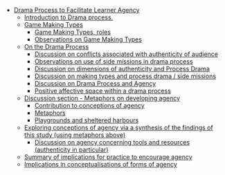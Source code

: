-   [Drama Process to Facilitate Learner
    Agency](#drama-process-to-facilitate-learner-agency)
    -   [Introduction to Drama
        process.](#introduction-to-drama-process.)
    -   [Game Making Types](#game-making-types)
        -   [Game Making Types, roles](#game-making-types-roles)
        -   [Observations on Game Making
            Types](#observations-on-game-making-types)
    -   [On the Drama Process](#on-the-drama-process)
        -   [Discussion on conflicts associated with authenticity of
            audience](#discussion-on-conflicts-associated-with-authenticity-of-audience)
        -   [Observations on use of side missions in drama
            process](#observations-on-use-of-side-missions-in-drama-process)
        -   [Discussion on dimensions of authenticity and Process
            Drama](#discussion-on-dimensions-of-authenticity-and-process-drama)
        -   [Discussion on making types and process drama / side
            missions](#discussion-on-making-types-and-process-drama-side-missions)
        -   [Discussion on Drama Process and
            Agency](#discussion-on-drama-process-and-agency)
        -   [Positive affective space within a drama
            process](#positive-affective-space-within-a-drama-process)
    -   [Discussion section - Metaphors on developing
        agency](#discussion-section---metaphors-on-developing-agency)
        -   [Contribution to conceptions of
            agency](#contribution-to-conceptions-of-agency)
        -   [Metaphors](#metaphors)
        -   [Playgrounds and sheltered
            harbours](#playgrounds-and-sheltered-harbours)
    -   [Exploring conceptions of agency via a synthesis of the findings
        of this study (using metaphors
        above)](#exploring-conceptions-of-agency-via-a-synthesis-of-the-findings-of-this-study-using-metaphors-above)
        -   [Discussion on agency concerning tools and resources
            (authenticity in
            particular)](#discussion-on-agency-concerning-tools-and-resources-authenticity-in-particular)
    -   [Summary of implications for practice to encourage
        agency](#summary-of-implications-for-practice-to-encourage-agency)
    -   [Implications in conceptualisations of forms of
        agency](#implications-in-conceptualisations-of-forms-of-agency)
